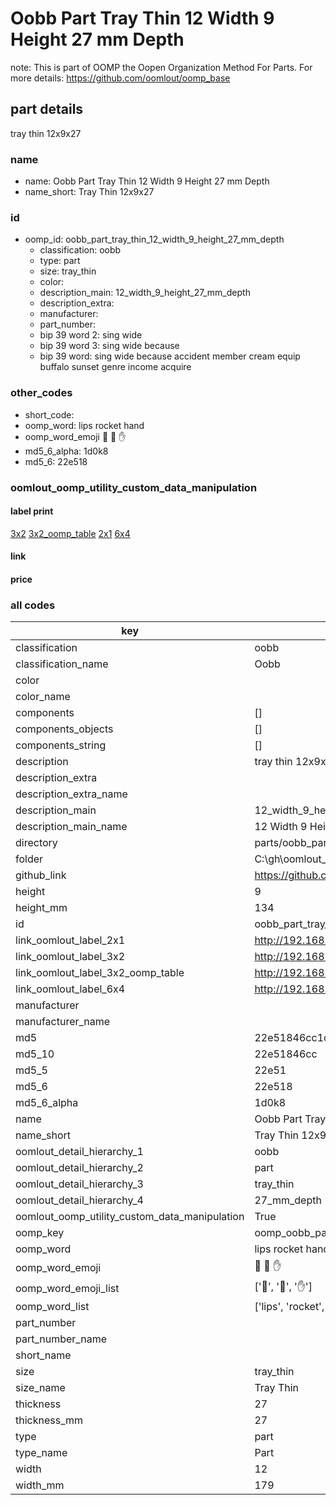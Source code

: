 # Oobb Part Tray Thin 12 Width 9 Height 27 mm Depth  

note: This is part of OOMP the Oopen Organization Method For Parts. For more details: https://github.com/oomlout/oomp_base

##  part details
  



tray thin 12x9x27



### name
* name: Oobb Part Tray Thin 12 Width 9 Height 27 mm Depth
* name_short: Tray Thin 12x9x27 
### id
* oomp_id: oobb_part_tray_thin_12_width_9_height_27_mm_depth
  * classification: oobb
  * type: part
  * size: tray_thin
  * color: 
  * description_main: 12_width_9_height_27_mm_depth
  * description_extra: 
  * manufacturer: 
  * part_number: 
  * bip 39 word 2: sing wide
  * bip 39 word 3: sing wide because
  * bip 39 word: sing wide because accident member cream equip buffalo sunset genre income acquire

### other_codes
* short_code: 
* oomp_word: lips rocket hand
* oomp_word_emoji :lips: :rocket: :hand:
* md5_6_alpha: 1d0k8
* md5_6: 22e518






### oomlout_oomp_utility_custom_data_manipulation
#### label print
[3x2](http://192.168.1.245:1112/?label=oomp%201d0k8)
[3x2_oomp_table](http://192.168.1.108:1112/?label=oomp%201d0k8)
[2x1](http://192.168.1.242:1112/?label=oomp%201d0k8)
[6x4](http://192.168.1.55:1112/?label=oomp%201d0k8)    

#### link

                              

#### price







### all codes 
| key | value |  
| --- | --- |  
| classification | oobb |  
| classification_name | Oobb |  
| color |  |  
| color_name |  |  
| components | [] |  
| components_objects | [] |  
| components_string | [] |  
| description | tray thin 12x9x27 |  
| description_extra |  |  
| description_extra_name |  |  
| description_main | 12_width_9_height_27_mm_depth |  
| description_main_name | 12 Width 9 Height 27 mm Depth |  
| directory | parts/oobb_part_tray_thin_12_width_9_height_27_mm_depth |  
| folder | C:\gh\oomlout_oobb_version_4_generated_parts\parts\oobb_part_tray_thin_12_width_9_height_27_mm_depth |  
| github_link | https://github.com/oomlout/oomlout_oomp_part_src/tree/main/parts/oobb_part_tray_thin_12_width_9_height_27_mm_depth |  
| height | 9 |  
| height_mm | 134 |  
| id | oobb_part_tray_thin_12_width_9_height_27_mm_depth |  
| link_oomlout_label_2x1 | http://192.168.1.242:1112/?label=oomp%201d0k8 |  
| link_oomlout_label_3x2 | http://192.168.1.245:1112/?label=oomp%201d0k8 |  
| link_oomlout_label_3x2_oomp_table | http://192.168.1.108:1112/?label=oomp%201d0k8 |  
| link_oomlout_label_6x4 | http://192.168.1.55:1112/?label=oomp%201d0k8 |  
| manufacturer |  |  
| manufacturer_name |  |  
| md5 | 22e51846cc1da984cbc5601627beae4a |  
| md5_10 | 22e51846cc |  
| md5_5 | 22e51 |  
| md5_6 | 22e518 |  
| md5_6_alpha | 1d0k8 |  
| name | Oobb Part Tray Thin 12 Width 9 Height 27 mm Depth |  
| name_short | Tray Thin 12x9x27  |  
| oomlout_detail_hierarchy_1 | oobb |  
| oomlout_detail_hierarchy_2 | part |  
| oomlout_detail_hierarchy_3 | tray_thin |  
| oomlout_detail_hierarchy_4 | 27_mm_depth |  
| oomlout_oomp_utility_custom_data_manipulation | True |  
| oomp_key | oomp_oobb_part_tray_thin_12_width_9_height_27_mm_depth |  
| oomp_word | lips rocket hand |  
| oomp_word_emoji | :lips: :rocket: :hand: |  
| oomp_word_emoji_list | [':lips:', ':rocket:', ':hand:'] |  
| oomp_word_list | ['lips', 'rocket', 'hand'] |  
| part_number |  |  
| part_number_name |  |  
| short_name |  |  
| size | tray_thin |  
| size_name | Tray Thin |  
| thickness | 27 |  
| thickness_mm | 27 |  
| type | part |  
| type_name | Part |  
| width | 12 |  
| width_mm | 179 |  

